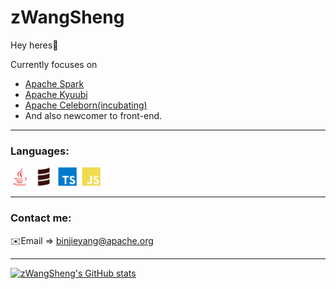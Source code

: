 # zWangSheng
Hey heres👋

Currently focuses on 
* [Apache Spark](https://github.com/apache/spark)
* [Apache Kyuubi](https://github.com/apache/kyuubi)
* [Apache Celeborn(incubating)](https://github.com/apache/incubator-celeborn)
* And also newcomer to front-end.

---
### Languages:
<img src="https://github.com/devicons/devicon/blob/55609aa5bd817ff167afce0d965585c92040787a/icons/java/java-plain.svg" alt="Java" width="30" height="30"/>&nbsp;
<img src="https://github.com/devicons/devicon/blob/55609aa5bd817ff167afce0d965585c92040787a/icons/scala/scala-plain.svg" alt="Scala" width="30" height="30"/>&nbsp;
<img src="https://github.com/devicons/devicon/blob/55609aa5bd817ff167afce0d965585c92040787a/icons/typescript/typescript-plain.svg" alt="Typescript" width="30" height="30"/>&nbsp;
<img src="https://github.com/devicons/devicon/blob/55609aa5bd817ff167afce0d965585c92040787a/icons/javascript/javascript-plain.svg" alt="Javascript" width="30" height="30"/>&nbsp;

---
### Contact me:
✉️Email => binjieyang@apache.org

---
[![zWangSheng's GitHub stats](https://github-readme-stats.vercel.app/api?username=zwangsheng&count_private=false&show_icons=true&theme=dark)]()
